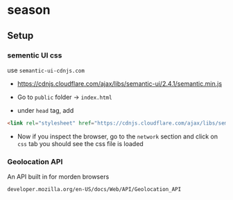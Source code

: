 # season

## Setup
### sementic UI css
use `semantic-ui-cdnjs.com`

- https://cdnjs.cloudflare.com/ajax/libs/semantic-ui/2.4.1/semantic.min.js

- Go to `public` folder -> `index.html`
- under `head` tag, add 
```html
<link rel="stylesheet" href="https://cdnjs.cloudflare.com/ajax/libs/semantic-ui/2.4.1/semantic.min.css">
```
- Now if you inspect the browser, go to the `network` section and click on `css` tab you should see the css file is loaded

### Geolocation API
An API built in for morden browsers
```
developer.mozilla.org/en-US/docs/Web/API/Geolocation_API
```

